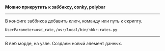 **Можно прикрутить к заббиксу, conky, polybar**
***
В конфиге заббикса добавить ключ, команду или путь к скрипту.
```
UserParameter=usd_rate,/usr/local/bin/nbkr-rates.py
```
***
В веб морде, на узле. Создаем новый элемент данных. 

